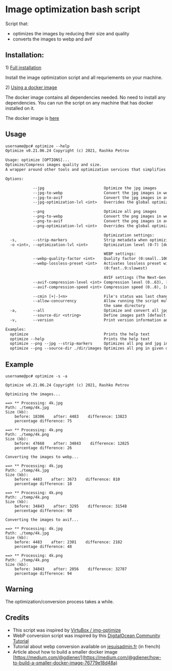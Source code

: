 # Image optimization bash script

Script that:

-   optimizes the images by reducing their size and quality
-   converts the images to webp and avif

## Installation:

1\) [Full installation](https://github.com/rashkopetrov/img-optimize/blob/master/README-INSTALLATION.md)

Install the image optimization script and all requriements on your machine.

2\) [Using a docker image](https://github.com/rashkopetrov/img-optimize/blob/master/README-DOCKER.md)

The docker image contains all dependencies needed. No need to install any dependencies. You can run the script on any machine that has docker installed on it.

The docker image is [here](https://hub.docker.com/r/rashkopetrovdev/img-optimize)

## Usage

```txt
username@pc# optimize --help
Optimize v0.21.06.24 Copyright (c) 2021, Rashko Petrov

Usage: optimize [OPTIONS]...
Optimize/Compress images quality and size.
A wrapper around other tools and optimization services that simplifies the process.

Options:

            --jpg                          Optimize the jpg images
            --jpg-to-webp                  Convert the jpg images in webp but keeps the original files
            --jpg-to-avif                  Convert the jpg images in avif but keeps the original files
            --jpg-optimization-lvl <int>   Overrides the global optimization level

            --png                          Optimize all png images
            --png-to-webp                  Convert the png images in webp but keeps the original files
            --png-to-avif                  Convert the png images in avif but keeps the original files
            --png-optimization-lvl <int>   Overrides the global optimization level.

                                           Optimization settings:
  -s,       --strip-markers                Strip metadata when optimizing jpg/png images
  -o <int>, --optimization-lvl <int>       Optimization level (0-7) [default: 2]

                                           WEBP settings:
            --webp-quality-factor <int>    Quality factor (0:small..100:big), [default: 82]
            --webp-lossless-preset <int>   Activates lossless preset with given level in [default: 9]
                                           (0:fast..9:slowest)

                                           AVIF settings (The Next-Gen Compression Codec):
            --avif-compression-level <int> Compression level (0..63), [default: 25]
            --avif-compression-speed <int> Compression speed (0..8), [default: 4]

            --cmin [+|-]<n>                File's status was last changed n minutes ago
            --allow-concurrency            Allow running the script multiple times at the same time for
                                           the same directory
  -a,       --all                          Optimize and convert all jpg/png images to webp/avif
            --source-dir <string>          Define images path [default: current directory]
  -v,       --version                      Print version information and quit

Examples:
  optimize                                 Prints the help text
  optimize --help                          Prints the help text
  optimize --png --jpg --strip-markers     Optimizes all png and jpg in current directory
  optimize --png --source-dir ./dir/images Optimizes all png in given directory
```

## Example

```
username@pc# optimize -s -a

Optimize v0.21.06.24 Copyright (c) 2021, Rashko Petrov

Optimizing the images...

==> ** Processing: 4k.jpg
Path: ./temp/4k.jpg
Size (kb):
    before: 18306    after: 4483    difference: 13823
    percentage difference: 75

==> ** Processing: 4k.png
Path: ./temp/4k.png
Size (kb):
    before: 47668    after: 34843    difference: 12825
    percentage difference: 26

Converting the images to webp...

==> ** Processing: 4k.jpg
Path: ./temp/4k.jpg
Size (kb):
    before: 4483    after: 3673    difference: 810
    percentage difference: 18

==> ** Processing: 4k.png
Path: ./temp/4k.png
Size (kb):
    before: 34843    after: 3295    difference: 31548
    percentage difference: 90

Converting the images to avif...

==> ** Processing: 4k.jpg
Path: ./temp/4k.jpg
Size (kb):
    before: 4483    after: 2301    difference: 2182
    percentage difference: 48

==> ** Processing: 4k.png
Path: ./temp/4k.png
Size (kb):
    before: 34843    after: 2056    difference: 32787
    percentage difference: 94
```

## Warning

The optimization/conversion process takes a while.

## Credits

-   This script was inspired by [VirtuBox / img-optimize](https://github.com/VirtuBox/img-optimize)
-   WebP conversion script was inspired by this [DigitalOcean Community Tutorial](https://www.digitalocean.com/community/tutorials/how-to-create-and-serve-webp-images-to-speed-up-your-website)
-   Tutorial about webp conversion available on [jesuisadmin.fr](https://jesuisadmin.fr/convertir-vos-images-en-webp-nginx/) (in french)
-   Article about how to build a smaller docker image [https://medium.com/@gdiener/](https://medium.com/@gdiener/how-to-build-a-smaller-docker-image-76779e18d48a)
